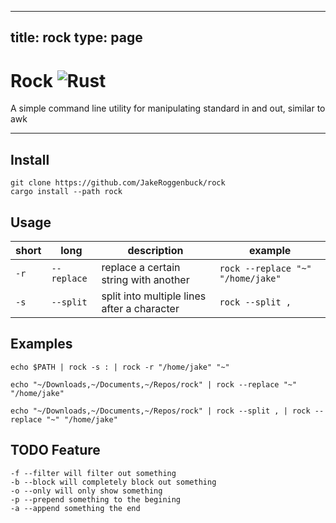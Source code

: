 
---
title: rock
type: page
---
# Rock ![Rust](https://img.shields.io/github/workflow/status/jakeroggenbuck/rock/Rust?style=for-the-badge)
A simple command line utility for manipulating standard in and out, similar to awk

-----

## Install
```
git clone https://github.com/JakeRoggenbuck/rock
cargo install --path rock
```

## Usage
| short | long        | description                                 | example                           |
|-------|-------------|---------------------------------------------|-----------------------------------|
| `-r`  | `--replace` | replace a certain string with another       | `rock --replace "~" "/home/jake"` |
| `-s`  | `--split`   | split into multiple lines after a character | `rock --split ,`                  |

## Examples

```
echo $PATH | rock -s : | rock -r "/home/jake" "~"

echo "~/Downloads,~/Documents,~/Repos/rock" | rock --replace "~" "/home/jake"

echo "~/Downloads,~/Documents,~/Repos/rock" | rock --split , | rock --replace "~" "/home/jake"
```

## TODO Feature
```
-f --filter will filter out something
-b --block will completely block out something
-o --only will only show something
-p --prepend something to the begining
-a --append something the end
```
